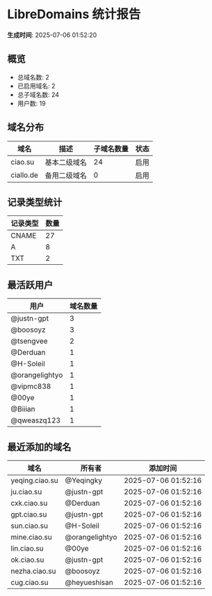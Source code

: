 # LibreDomains 统计报告

**生成时间**: 2025-07-06 01:52:20

## 概览

- 总域名数: 2
- 已启用域名: 2
- 总子域名数: 24
- 用户数: 19

## 域名分布

| 域名 | 描述 | 子域名数量 | 状态 |
|------|------|------------|------|
| ciao.su | 基本二级域名 | 24 | 启用 |
| ciallo.de | 备用二级域名 | 0 | 启用 |

## 记录类型统计

| 记录类型 | 数量 |
|----------|------|
| CNAME | 27 |
| A | 8 |
| TXT | 2 |

## 最活跃用户

| 用户 | 域名数量 |
|------|----------|
| @justn-gpt | 3 |
| @boosoyz | 3 |
| @tsengvee | 2 |
| @Derduan | 1 |
| @H-Soleil | 1 |
| @orangelightyo | 1 |
| @vipmc838 | 1 |
| @00ye | 1 |
| @Biiian | 1 |
| @qweaszq123 | 1 |

## 最近添加的域名

| 域名 | 所有者 | 添加时间 |
|------|--------|----------|
| yeqing.ciao.su | @Yeqingky | 2025-07-06 01:52:16 |
| ju.ciao.su | @justn-gpt | 2025-07-06 01:52:16 |
| cxk.ciao.su | @Derduan | 2025-07-06 01:52:16 |
| gpt.ciao.su | @justn-gpt | 2025-07-06 01:52:16 |
| sun.ciao.su | @H-Soleil | 2025-07-06 01:52:16 |
| mine.ciao.su | @orangelightyo | 2025-07-06 01:52:16 |
| lin.ciao.su | @00ye | 2025-07-06 01:52:16 |
| ok.ciao.su | @justn-gpt | 2025-07-06 01:52:16 |
| nezha.ciao.su | @boosoyz | 2025-07-06 01:52:16 |
| cug.ciao.su | @heyueshisan | 2025-07-06 01:52:16 |
